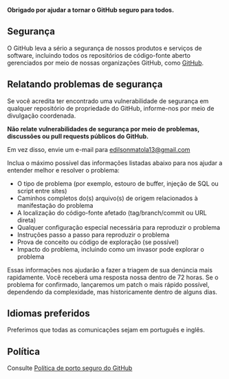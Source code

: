 **Obrigado por ajudar a tornar o GitHub seguro para todos.**

## Segurança

O GitHub leva a sério a segurança de nossos produtos e serviços de software, incluindo todos os repositórios de código-fonte aberto gerenciados por meio de nossas organizações GitHub, como [GitHub](https://github.com/GitHub).

## Relatando problemas de segurança

Se você acredita ter encontrado uma vulnerabilidade de segurança em qualquer repositório de propriedade do GitHub, informe-nos por meio de divulgação coordenada.

**Não relate vulnerabilidades de segurança por meio de problemas, discussões ou pull requests públicos do GitHub.**

Em vez disso, envie um e-mail para edilsonmatola13@gmail.com

Inclua o máximo possível das informações listadas abaixo para nos ajudar a entender melhor e resolver o problema:

- O tipo de problema (por exemplo, estouro de buffer, injeção de SQL ou script entre sites)
- Caminhos completos do(s) arquivo(s) de origem relacionados à manifestação do problema
- A localização do código-fonte afetado (tag/branch/commit ou URL direta)
- Qualquer configuração especial necessária para reproduzir o problema
- Instruções passo a passo para reproduzir o problema
- Prova de conceito ou código de exploração (se possível)
- Impacto do problema, incluindo como um invasor pode explorar o problema

Essas informações nos ajudarão a fazer a triagem de sua denúncia mais rapidamente. Você receberá uma resposta nossa dentro de 72 horas. Se o problema for confirmado, lançaremos um patch o mais rápido possível, dependendo da complexidade, mas historicamente dentro de alguns dias.

## Idiomas preferidos

Preferimos que todas as comunicações sejam em português e inglês.

## Política

Consulte [Política de porto seguro do GitHub](https://docs.github.com/en/github/site-policy/github-bug-bounty-program-legal-safe-harbor#1-safe-harbor-terms)
